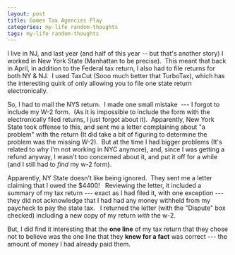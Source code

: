 ```yaml
---
layout: post
title: Games Tax Agencies Play
categories: my-life random-thoughts
tags: my-life random-thoughts
---
```


  <p>I live in NJ, and last year (and half of this year -- but that's another story) I worked in New York State (Manhattan to be precise).  This meant that back in April, in addition to the Federal tax return, I also had to file returns for both NY &amp; NJ.  I used TaxCut (Sooo much better that TurboTax), which has the interesting quirk of only allowing you to file one state return electronically.</p> <p>So, I had to mail the NYS return.  I made one small mistake  --- I forgot to include my W-2 form.  (As it is impossible to include the form with the electronically filed returns, I just forgot about it).  Apparently, New York State took offense to this, and sent me a letter complaining about "a problem" with the return (It did take a bit of figuring to determine the problem was the missing W-2).  But at the time I had bigger problems (It's related to why I'm not working in NYC anymore), and, since I was getting a refund anyway, I wasn't too concerned about it, and put it off for a while (and I still had to <em>find</em> my w-2 form).</p> <p>Apparently, NY State doesn't like being ignored.  They sent me a letter claiming that I owed the $4400!   Reviewing the letter, it included a summary of my tax return --- exact as I had filed it, with one exception --- they did not acknowledge that I had had any money withheld from my paycheck to pay the state tax.   I returned the letter (with the "Dispute" box checked) including a new copy of my return <em>with</em> the w-2.</p> <p>But, I did find it interesting that the <strong>one line</strong> of my tax return that they chose not to believe was the one line that they <strong>knew for a fact</strong> was correct --- the amount of money I had already paid them.</p>